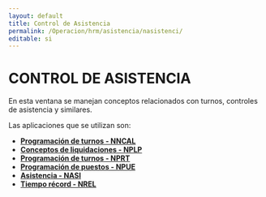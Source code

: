 ```yaml
---
layout: default
title: Control de Asistencia
permalink: /Operacion/hrm/asistencia/nasistenci/
editable: si
---
```


# CONTROL DE ASISTENCIA  

En esta ventana se manejan conceptos relacionados con turnos, controles de asistencia y similares.  

Las aplicaciones que se utilizan son:  

* [**Programación de turnos - NNCAL**](http://docs.oasiscom.com/Operacion/hrm/asistencia/nasistenci/nncal)    
* [**Conceptos de liquidaciones - NPLP**](http://docs.oasiscom.com/Operacion/hrm/asistencia/nasistenci/nplp)  
* [**Programación de turnos - NPRT**](http://docs.oasiscom.com/Operacion/hrm/asistencia/nasistenci/nprt) 
* [**Programación de puestos - NPUE**](http://docs.oasiscom.com/Operacion/hrm/asistencia/nasistenci/npue)  
* [**Asistencia - NASI**](http://docs.oasiscom.com/Operacion/hrm/asistencia/nasistenci/nasi)  
* [**Tiempo récord - NREL**](http://docs.oasiscom.com/Operacion/hrm/asistencia/nasistenci/nrel)

